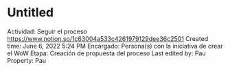 # Untitled

Actividad: Seguir el proceso https://www.notion.so/1c63004a533c4261979129dee36c2501 
Created time: June 6, 2022 5:24 PM
Encargado: Persona(s) con la iniciativa de crear el WoW
Etapa: Creación de propuesta del proceso
Last edited by: Pau
Property: Pau